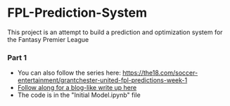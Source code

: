 # FPL-Prediction-System
This project is an attempt to build a prediction and optimization system for the Fantasy Premier League


### Part 1

- You can also follow the series here: https://the18.com/soccer-entertainment/grantchester-united-fpl-predictions-week-1  
- [Follow along for a blog-like write up here](https://the18.com/soccer-entertainment/grantchester-united-fpl-predictions-week-1)
- The code is in the "Initial Model.ipynb" file


